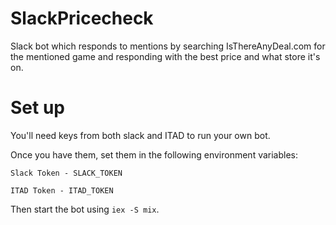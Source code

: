 # SlackPricecheck

Slack bot which responds to mentions by searching IsThereAnyDeal.com for the mentioned game and responding with the best price and what store it's on.

# Set up

You'll need keys from both slack and ITAD to run your own bot. 

Once you have them, set them in the following environment variables:

    Slack Token - SLACK_TOKEN

    ITAD Token - ITAD_TOKEN

Then start the bot using `iex -S mix`.
